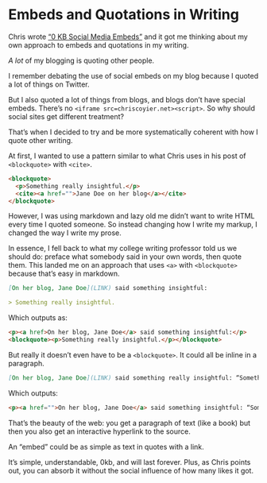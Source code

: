 # Embeds and Quotations in Writing

Chris wrote [“0 KB Social Media Embeds”](https://chriscoyier.net/2023/11/01/0-kb-social-media-embeds/) and it got me thinking about my own approach to embeds and quotations in my writing.

_A lot_ of my blogging is quoting other people. 

I remember debating the use of social embeds on my blog because I quoted a lot of things on Twitter. 

But I also quoted a lot of things from blogs, and blogs don’t have special embeds. There’s no `<iframe src=chriscoyier.net><script>`. So why should social sites get different treatment?

That’s when I decided to try and be more systematically coherent with how I quote other writing.

At first, I wanted to use a pattern similar to what Chris uses in his post of `<blockquote>` with `<cite>`.

```html
<blockquote>
  <p>Something really insightful.</p>
  <cite><a href="">Jane Doe on her blog</a></cite>
</blockquote>
```

However, I was using markdown and lazy old me didn’t want to write HTML every time I quoted someone. So instead changing how I write my markup, I changed the way I write my prose.

In essence, I fell back to what my college writing professor told us we should do: preface what somebody said in your own words, then quote them. This landed me on an approach that uses `<a>` with `<blockquote>` because that’s easy in markdown. 

```md
[On her blog, Jane Doe](LINK) said something insightful:

> Something really insightful.
```

Which outputs as:

```html
<p><a href>On her blog, Jane Doe</a> said something insightful:</p>
<blockquote><p>Something really insightful.</p></blockquote>
```

But really it doesn’t even have to be a `<blockquote>`. It could all be inline in a paragraph.

```md
[On her blog, Jane Doe](LINK) said something really insightful: “Something really insightful.”
```

Which outputs:

```html
<p><a href="">On her blog, Jane Doe</a> said something insightful: “Something really insightful.”</p>
```

That’s the beauty of the web: you get a paragraph of text (like a book) but then you also get an interactive hyperlink to the source.

An “embed” could be as simple as text in quotes with a link.

It’s simple, understandable, 0kb, and will last forever. Plus, as Chris points out, you can absorb it without the social influence of how many likes it got.